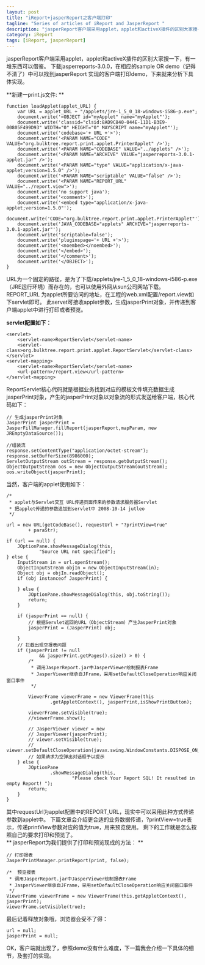 ```yaml
---
layout: post
title: "iReport+jasperReport之客户端打印"
tagline: "Series of articles of iReport and JasperReport "
description: "jasperReport客户端采用applet，applet和activeX插件的区别大家搜一下，有一堆东西可以借鉴。"
category: iReport
tags: [iReport, jasperReport]
---
```


jasperReport客户端采用applet，applet和activeX插件的区别大家搜一下，有一堆东西可以借鉴。
下载jasperreports-3.0.0，在相应的sample OR demo（记得不清了）中可以找到jasperReport 实现的客户端打印demo，下来就来分析下具体实现。

**新建一print.js文件: **  
	
	function loadApplet(applet_URL) {
		var URL = applet_URL + "/applets/jre-1_5_0_18-windows-i586-p.exe";
		document.write('<OBJECT id="myApplet" name="myApplet"');
		document.write('classid="clsid:8AD9C840-044E-11D1-B3E9-00805F499D93" WIDTH="0" HEIGHT="0" MAYSCRIPT name="myApplet"');
		document.write('codebase='+ URL +'>');
		document.write('<PARAM NAME="CODE" VALUE="org.bulktree.report.print.applet.PrinterApplet" />');
		document.write('<PARAM NAME="CODEBASE" VALUE="../applets" />');
		document.write('<PARAM NAME="ARCHIVE" VALUE="jasperreports-3.0.1-applet.jar" />');
		document.write('<PARAM NAME="type" VALUE="application/x-java-applet;version=1.5.0" />');
		document.write('<PARAM NAME="scriptable" VALUE="false" />');
		document.write('<PARAM NAME="REPORT_URL" VALUE="../report.view">');
		document.write('no support java');
		document.write('<comment>');
		document.write('<embed type="application/x-java-applet;version=1.5.0"');
		document.write('CODE="org.bulktree.report.print.applet.PrinterApplet"');
		document.write('JAVA_CODEBASE="applets" ARCHIVE="jasperreports-3.0.1-applet.jar"');
		document.write('scriptable=false');
		document.write('pluginspage='+ URL +'>');
		document.write('<noembed></noembed>');
		document.write('</embed>');
		document.write('</comment>');
		document.write('</OBJECT>');
	}
	
URL为一个固定的路径，是为了下载/applets/jre-1_5_0_18-windows-i586-p.exe（JRE运行环境）而存在的，也可以使用外网从sun公司网站下载。
REPORT_URL 为applet所要访问的地址，在工程的web.xml配置/report.view如下servlet即可。
此servet可接收applet参数，生成jasperPrint对象，并传递到客户端applet中进行打印或者预览。  

**servlet配置如下：**
	
	<servlet>
		<servlet-name>ReportServlet</servlet-name>
        <servlet-class>org.bulktree.report.print.applet.ReportServlet</servlet-class>
    </servlet>
	<servlet-mapping>
		<servlet-name>ReportServlet</servlet-name>
		<url-pattern>/report.view</url-pattern>
	</servlet-mapping>
	
ReportServlet核心代码就是根据业务找到对应的模板文件填充数据生成jasperPrint对象，产生的jasperPrint对象以对象流的形式发送给客户端，核心代码如下：  

	// 生成jasperPrint对象
	JasperPrint jasperPrint = JasperFillManager.fillReport(jasperReport,mapParam, new JREmptyDataSource());

	//组装流
	response.setContentType("application/octet-stream");
	response.setBufferSize(8986000);
	ServletOutputStream outStream = response.getOutputStream();
	ObjectOutputStream oos = new ObjectOutputStream(outStream);
	oos.writeObject(jasperPrint);
	
当然，客户端的applet使用如下：  
	
	/*
	 * applet与Servlet交互 URL传递页面传来的参数请求服务器Servlet
	 * 把applet传递的参数追加到servlet中 2008-10-14 jutleo
	 */

	url = new URL(getCodeBase(), requestUrl + "?printView=true"
			+ paraStr);

	if (url == null) {
		JOptionPane.showMessageDialog(this,
				"Source URL not specified");
	} else {
		InputStream in = url.openStream();
		ObjectInputStream objIn = new ObjectInputStream(in);
		Object obj = objIn.readObject();
		if (obj instanceof JasperPrint) {

		} else {
			JOptionPane.showMessageDialog(this, obj.toString());
			return;
		}

		if (jasperPrint == null) {
			// 根据Servlet返回的URL（ObjectStream）产生JasperPrint对象
			jasperPrint = (JasperPrint) obj;

		}
		// 拦截出现空报表问题
		if (jasperPrint != null
				&& jasperPrint.getPages().size() > 0) {
			/*
			 * 调用JasperReport.jar中JasperViewer绘制报表Frame
			 * JasperViewer继承自JFrame，采用setDefaultCloseOperation响应关闭窗口事件
			 */

			ViewerFrame viewerFrame = new ViewerFrame(this
					.getAppletContext(), jasperPrint,isShowPrintButton);
			
			viewerFrame.setVisible(true);
			//viewerFrame.show();

			// JasperViewer viewer = new
			// JasperViewer(jasperPrint);
			// viewer.setVisible(true);
			// viewer.setDefaultCloseOperation(javax.swing.WindowConstants.DISPOSE_ON_CLOSE);
			// 如果请求为空弹出对话框予以提示
		} else {
			JOptionPane
					.showMessageDialog(this,
							"Please check Your Report SQL! It resulted in empty Report! ");
			return;
		}
	}

其中requestUrl为applet配置中的REPORT_URL，现实中可以采用此种方式传递参数到applet中。
下篇文章会介绍更合适的业务数据传递，?printView=true表示，传递printView参数对应的值为true，用来预览使用。
剩下的工作就是怎么按照自己的要求打印和预览了。  
** jasperReport为我们提供了打印和预览现成的方法： ** 
	
	// 打印报表
	JasperPrintManager.printReport(print, false);
	
	/*  预览报表
	 * 调用JasperReport.jar中JasperViewer绘制报表Frame
	 * JasperViewer继承自JFrame，采用setDefaultCloseOperation响应关闭窗口事件
	 */
	ViewerFrame viewerFrame = new ViewerFrame(this.getAppletContext(), jasperPrint);
	viewerFrame.setVisible(true);
	
最后记着释放对象哦，浏览器会受不了得：  
	
	url = null;
	jasperPrint = null;
	
OK，客户端就出现了，参照demo没有什么难度，下一篇我会介绍一下具体的细节，及套打的实现。  